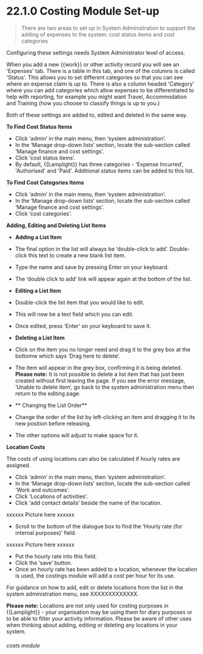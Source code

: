 # 22.1.0 Costing Module Set-up

> There are two areas to set up in System Administration to support the adding of expenses to the system: cost status items and cost categories

Configuring these settings needs System Administrator level of access. 

When you add a new {{work}} or other activity record you will see an 'Expenses' tab. There is a table in this tab, and one of the columns is called 'Status'. This allows you to set different categories so that you can see where an expense claim is up to. There is also a column headed 'Category' where you can add categories which allow expenses to be differentiated to help with reporting, for example you might want Travel, Accommodation and Training (how you choose to classify things is up to you.)

Both of these settings are added to, edited and deleted in the same way. 

**To Find Cost Status Items**

- Click ‘admin’ in the main menu, then ‘system administration’.
- In the ‘Manage drop-down lists’ section, locate the sub-section called ‘Manage finance and cost settings’.
- Click ‘cost status items’.
- By default, {{Lamplight}} has three categories - ‘Expense Incurred’, 'Authorised' and 'Paid'. Additional status items can be added to this list. 

**To Find Cost Categories Items**

- Click ‘admin’ in the main menu, then ‘system administration’.
- In the ‘Manage drop-down lists’ section, locate the sub-section called ‘Manage finance and cost settings’.
- Click ‘cost categories’.

**Adding, Editing and Deleting List Items**

   - **Adding a List Item**
   - The final option in the list will always be ‘double-click to add’. Double-click this text to create a new blank list item. 
   - Type the name and save by pressing Enter on your keyboard. 
   - The ‘double click to add’ link will appear again at the bottom of the list.
   
   - **Editing a List Item**
   - Double-click the list item that you would like to edit.
   - This will now be a text field which you can edit. 
   - Once edited, press ‘Enter’ on your keyboard to save it.
   
   - **Deleting a List Item**
   - Click on the item you no longer need and drag it to the grey box at the bottomw which says ‘Drag here to delete’. 
   - The item will appear in the grey box, confirming it is being deleted. 
   **Please note:** It is not possible to delete a list item that has just been created without first leaving the page. If you see the  error message, ‘Unable to delete item’, go back to the system administration menu then return to the editing page.
   
   - ** Changing the List Order**
   - Change the order of the list by left-clicking an item and dragging it to its new position before releasing. 
   - The other options will adjust to make space for it.

**Location Costs**

The costs of using locations can also be calculated if hourly rates are assigned.

- Click ‘admin’ in the main menu, then ‘system administration’.
- In the ‘Manage drop-down lists’ section, locate the sub-section called ‘Work and outcomes’.
- Click ‘Locations of activities’.
- Click ‘add contact details’ beside the name of the location.

xxxxxx Picture here xxxxxx


- Scroll to the bottom of the dialogue box to find the ‘Hourly rate (for internal purposes)’ field.

xxxxxx Picture here xxxxxx

- Put the hourly rate into this field.
- Click the ‘save’ button. 
- Once an hourly rate has been added to a location, whenever the location is used, the costings module will add a cost per hour for its use.

For guidance on how to add, edit or delete locations from the list in the system administration menu, see XXXXXXXXXXXXX. 

**Please note:** Locations are not only used for costing purposes in {{Lamplight}} - your organisation may be using them for diary purposes or to be able to filter your activity information. Please be aware of other uses when thinking about adding, editing or deleting any locations in your system. 


###### costs module







